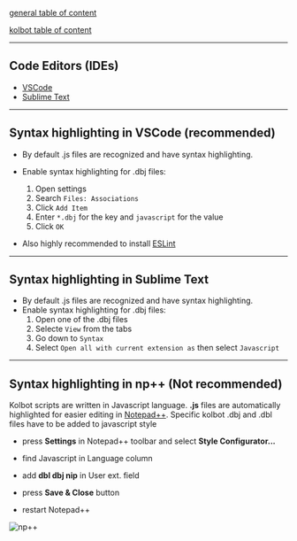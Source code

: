 [general table of content](https://github.com/blizzhackers/documentation/#diablo-2-botting-system)

[kolbot table of content](https://github.com/blizzhackers/documentation/tree/master/kolbot/#kolbot)

---

## Code Editors (IDEs)

* [VSCode](https://code.visualstudio.com/)
* [Sublime Text](https://www.sublimetext.com/download)

---

## Syntax highlighting in VSCode (recommended)
 - By default .js files are recognized and have syntax highlighting.
 - Enable syntax highlighting for .dbj files:
   1) Open settings
   2) Search `Files: Associations`
   3) Click `Add Item`
   4) Enter `*.dbj` for the key and `javascript` for the value
   5) Click `OK`

  - Also highly recommended to install [ESLint](https://marketplace.visualstudio.com/items?itemName=dbaeumer.vscode-eslint)
---

## Syntax highlighting in Sublime Text
 - By default .js files are recognized and have syntax highlighting.
 - Enable syntax highlighting for .dbj files:
   1) Open one of the .dbj files
   2) Selecte `View` from the tabs
   3) Go down to `Syntax`
   4) Select `Open all with current extension as` then select `Javascript`
---

## Syntax highlighting in np++ (Not recommended)

Kolbot scripts are written in Javascript language. **.js** files are automatically highlighted for easier editing in [Notepad++](https://notepad-plus-plus.org/downloads/).
Specific kolbot .dbj and .dbl files have to be added to javascript style

* press **Settings** in Notepad++ toolbar and select **Style Configurator...**

* find Javascript in Language column

* add **dbl dbj nip** in User ext. field

* press **Save & Close** button

* restart Notepad++


![np++](assets/kolbot-np++styleconfigurator.png)